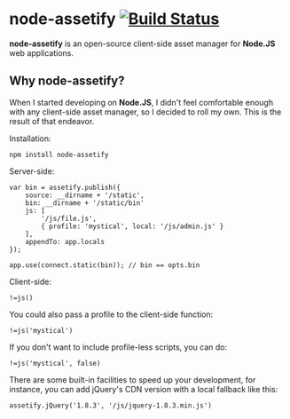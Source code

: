 # node-assetify [![Build Status](https://travis-ci.org/bevacqua/node-assetify.png?branch=master)](https://travis-ci.org/bevacqua/node-assetify)

**node-assetify** is an open-source client-side asset manager for **Node.JS** web applications.

## Why node-assetify?

When I started developing on **Node.JS**, I didn't feel comfortable enough with any client-side asset manager, so I decided to roll my own. This is the result of that endeavor.

Installation:

    npm install node-assetify

Server-side:

    var bin = assetify.publish({
        source: __dirname + '/static',
        bin: __dirname + '/static/bin'
        js: [
            '/js/file.js',
            { profile: 'mystical', local: '/js/admin.js' }
        ],
        appendTo: app.locals
    });

    app.use(connect.static(bin)); // bin == opts.bin

Client-side:

    !=js()

You could also pass a profile to the client-side function:

    !=js('mystical')

If you don't want to include profile-less scripts, you can do:

    !=js('mystical', false)

There are some built-in facilities to speed up your development, for instance, you can add jQuery's CDN version with a local fallback like this:

    assetify.jQuery('1.8.3', '/js/jquery-1.8.3.min.js')